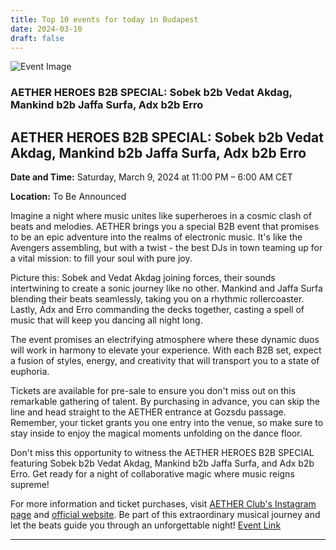 ```yaml
---
title: Top 10 events for today in Budapest
date: 2024-03-10
draft: false
---
```


![Event Image](https://scontent-fra3-1.xx.fbcdn.net/v/t39.30808-6/426628012_705807921764417_153104041661344726_n.jpg?stp=dst-jpg_s960x960&_nc_cat=103&ccb=1-7&_nc_sid=5f2048&_nc_ohc=WjjP71GfAREAX8FPGnK&_nc_ht=scontent-fra3-1.xx&oh=00_AfAg9VqtGkynLKy8mAasPukBXoUKrfrwgKpgAoWmKH-f5w&oe=65F1598D)

 ### AETHER HEROES B2B SPECIAL: Sobek b2b Vedat Akdag, Mankind b2b Jaffa Surfa, Adx b2b Erro

## AETHER HEROES B2B SPECIAL: Sobek b2b Vedat Akdag, Mankind b2b Jaffa Surfa, Adx b2b Erro

**Date and Time:** Saturday, March 9, 2024 at 11:00 PM – 6:00 AM CET

**Location:** To Be Announced

Imagine a night where music unites like superheroes in a cosmic clash of beats and melodies. AETHER brings you a special B2B event that promises to be an epic adventure into the realms of electronic music. It's like the Avengers assembling, but with a twist - the best DJs in town teaming up for a vital mission: to fill your soul with pure joy.

Picture this: Sobek and Vedat Akdag joining forces, their sounds intertwining to create a sonic journey like no other. Mankind and Jaffa Surfa blending their beats seamlessly, taking you on a rhythmic rollercoaster. Lastly, Adx and Erro commanding the decks together, casting a spell of music that will keep you dancing all night long.

The event promises an electrifying atmosphere where these dynamic duos will work in harmony to elevate your experience. With each B2B set, expect a fusion of styles, energy, and creativity that will transport you to a state of euphoria.

Tickets are available for pre-sale to ensure you don't miss out on this remarkable gathering of talent. By purchasing in advance, you can skip the line and head straight to the AETHER entrance at Gozsdu passage. Remember, your ticket grants you one entry into the venue, so make sure to stay inside to enjoy the magical moments unfolding on the dance floor.

Don't miss this opportunity to witness the AETHER HEROES B2B SPECIAL featuring Sobek b2b Vedat Akdag, Mankind b2b Jaffa Surfa, and Adx b2b Erro. Get ready for a night of collaborative magic where music reigns supreme!

For more information and ticket purchases, visit [AETHER Club's Instagram page](https://www.instagram.com/aetherclub/) and [official website](https://www.aetherclub.com). Be part of this extraordinary musical journey and let the beats guide you through an unforgettable night!
[Event Link](https://facebook.com/events/413553131129672)

---
